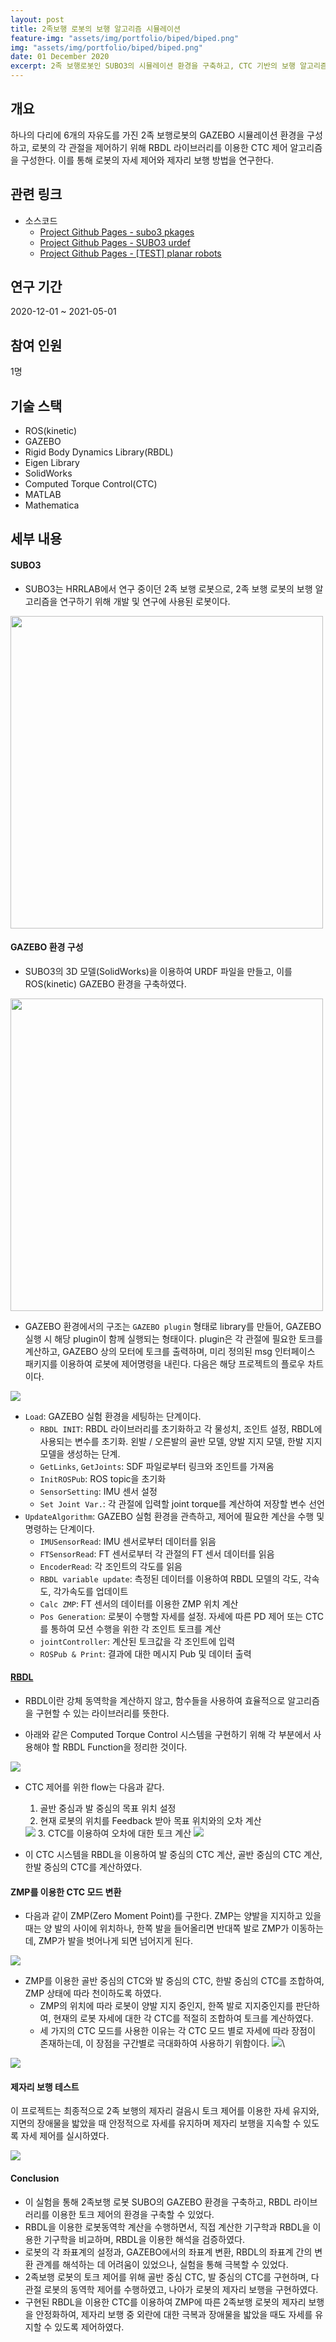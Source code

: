 ```yaml
---
layout: post
title: 2족보행 로봇의 보행 알고리즘 시뮬레이션
feature-img: "assets/img/portfolio/biped/biped.png"
img: "assets/img/portfolio/biped/biped.png"
date: 01 December 2020
excerpt: 2족 보행로봇인 SUBO3의 시뮬레이션 환경을 구축하고, CTC 기반의 보행 알고리즘을 위한 RBDL 라이브러리를 이용한 6자유도 제어 및 로봇의 자세 제어에 대한 연구 내용이다.
---
```


## 개요

하나의 다리에 6개의 자유도를 가진 2족 보행로봇의 GAZEBO 시뮬레이션 환경을 구성하고, 로봇의 각 관절을 제어하기 위해 RBDL 라이브러리를 이용한 CTC 제어 알고리즘을 구성한다. 이를 통해 로봇의 자세 제어와 제자리 보행 방법을 연구한다.

## 관련 링크

* 소스코드
    - [Project Github Pages - subo3 pkages](https://github.com/rootbKim/subo3_pkgs)
    - [Project Github Pages - SUBO3 urdef](https://github.com/rootbKim/SUBO3)
    - [Project Github Pages - [TEST] planar robots](https://github.com/rootbKim/planar_robot_pkgs)

## 연구 기간

2020-12-01 ~ 2021-05-01

## 참여 인원

1명 

## 기술 스택

- ROS(kinetic)
- GAZEBO
- Rigid Body Dynamics Library(RBDL)
- Eigen Library
- SolidWorks
- Computed Torque Control(CTC)
- MATLAB
- Mathematica

## 세부 내용

#### SUBO3

* SUBO3는 HRRLAB에서 연구 중이던 2족 보행 로봇으로, 2족 보행 로봇의 보행 알고리즘을 연구하기 위해 개발 및 연구에 사용된 로봇이다.

<img src="/assets/img/portfolio/biped/subo3.png" height="500">

#### GAZEBO 환경 구성

* SUBO3의 3D 모델(SolidWorks)을 이용하여 URDF 파일을 만들고, 이를 ROS(kinetic) GAZEBO 환경을 구축하였다.

<img src="/assets/img/portfolio/biped/solidworks.png" height="500">

* GAZEBO 환경에서의 구조는 `GAZEBO plugin` 형태로 library를 만들어, GAZEBO 실행 시 해당 plugin이 함께 실행되는 형태이다. plugin은 각 관절에 필요한 토크를 계산하고, GAZEBO 상의 모터에 토크를 출력하며, 미리 정의된 msg 인터페이스 패키지를 이용하여 로봇에 제어명령을 내린다. 다음은 해당 프로젝트의 플로우 차트이다.

<img src="/assets/img/portfolio/biped/flowchart.png">

* `Load`: GAZEBO 실험 환경을 세팅하는 단계이다.
    * `RBDL INIT`: RBDL 라이브러리를 초기화하고 각 물성치, 조인트 설정, RBDL에 사용되는 변수를 초기화. 왼발 / 오른발의 골반 모델, 양발 지지 모델, 한발 지지 모델을 생성하는 단계.
    * `GetLinks`, `GetJoints`: SDF 파일로부터 링크와 조인트를 가져옴
    * `InitROSPub`: ROS topic을 초기화
    * `SensorSetting`: IMU 센서 설정
    * `Set Joint Var.`: 각 관절에 입력할 joint torque를 계산하여 저장할 변수 선언
* `UpdateAlgorithm`: GAZEBO 실험 환경을 관측하고, 제어에 필요한 계산을 수행 및 명령하는 단계이다.
    * `IMUSensorRead`: IMU 센서로부터 데이터를 읽음
    * `FTSensorRead`: FT 센서로부터 각 관절의 FT 센서 데이터를 읽음
    * `EncoderRead`: 각 조인트의 각도를 읽음
    * `RBDL variable update`: 측정된 데이터를 이용하여 RBDL 모델의 각도, 각속도, 각가속도를 업데이트
    * `Calc ZMP`: FT 센서의 데이터를 이용한 ZMP 위치 계산
    * `Pos Generation`: 로봇이 수행할 자세를 설정. 자세에 따른 PD 제어 또는 CTC를 통하여 모션 수행을 위한 각 조인트 토크를 계산
    * `jointController`: 계산된 토크값을 각 조인트에 입력
    * `ROSPub & Print`: 결과에 대한 메시지 Pub 및 데이터 출력

#### [RBDL](https://rbdl.github.io/)

* RBDL이란 강체 동역학을 계산하지 않고, 함수들을 사용하여 효율적으로 알고리즘을 구현할 수 있는 라이브러리를 뜻한다.

* 아래와 같은 Computed Torque Control 시스템을 구현하기 위해 각 부분에서 사용해야 할 RBDL Function을 정리한 것이다.

<img src="/assets/img/portfolio/biped/CTC.png">

* CTC 제어를 위한 flow는 다음과 같다.
    1. 골반 중심과 발 중심의 목표 위치 설정
    2. 현재 로봇의 위치를 Feedback 받아 목표 위치와의 오차 계산
    <img src="/assets/img/portfolio/biped/CTC_POS.png">
    3. CTC를 이용하여 오차에 대한 토크 계산
    <img src="/assets/img/portfolio/biped/CTC_TORQUE.png">

* 이 CTC 시스템을 RBDL을 이용하여 발 중심의 CTC 계산, 골반 중심의 CTC 계산, 한발 중심의 CTC를 계산하였다.

#### ZMP를 이용한 CTC 모드 변환

* 다음과 같이 ZMP(Zero Moment Point)를 구한다. ZMP는 양발을 지지하고 있을 때는 양 발의 사이에 위치하나, 한쪽 발을 들어올리면 반대쪽 발로 ZMP가 이동하는데, ZMP가 발을 벗어나게 되면 넘어지게 된다.

<img src="/assets/img/portfolio/biped/ZMP.png">

* ZMP를 이용한 골반 중심의 CTC와 발 중심의 CTC, 한발 중심의 CTC를 조합하여, ZMP 상태에 따라 천이하도록 하였다.
    * ZMP의 위치에 따라 로봇이 양발 지지 중인지, 한쪽 발로 지지중인지를 판단하여, 현재의 로봇 자세에 대한 각 CTC를 적절히 조합하여 토크를 계산하였다.
    * 세 가지의 CTC 모드를 사용한 이유는 각 CTC 모드 별로 자세에 따라 장점이 존재하는데, 이 장점을 구간별로 극대화하여 사용하기 위함이다.
<img src="/assets/img/portfolio/biped/ZMP_CTC.png">\
<img src="/assets/img/portfolio/biped/ZMP_CTC2.png">

#### 제자리 보행 테스트

이 프로젝트는 최종적으로 2족 보행의 제자리 걸음시 토크 제어를 이용한 자세 유지와, 지면의 장애물을 밟았을 때 안정적으로 자세를 유지하며 제자리 보행을 지속할 수 있도록 자세 제어를 실시하였다.

<img src="/assets/img/portfolio/biped/video.gif">

#### Conclusion

* 이 실험을 통해 2족보행 로봇 SUBO의 GAZEBO 환경을 구축하고, RBDL 라이브러리를 이용한 토크 제어의 환경을 구축할 수 있었다.
* RBDL을 이용한 로봇동역학 계산을 수행하면서, 직접 계산한 기구학과 RBDL을 이용한 기구학을 비교하며, RBDL을 이용한 해석을 검증하였다.
* 로봇의 각 좌표계의 설정과, GAZEBO에서의 좌표계 변환, RBDL의 좌표계 간의 변환 관계를 해석하는 데 어려움이 있었으나, 실험을 통해 극복할 수 있었다.
* 2족보행 로봇의 토크 제어를 위해 골반 중심 CTC, 발 중심의 CTC를 구현하며, 다관절 로봇의 동역학 제어를 수행하였고, 나아가 로봇의 제자리 보행을 구현하였다.
* 구현된 RBDL을 이용한 CTC를 이용하여 ZMP에 따른 2족보행 로봇의 제자리 보행을 안정화하여, 제자리 보행 중 외란에 대한 극복과 장애물을 밟았을 때도 자세를 유지할 수 있도록 제어하였다.